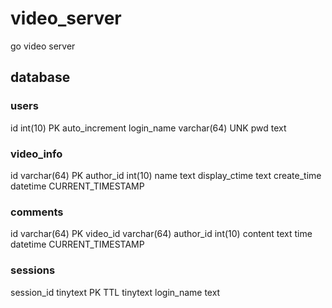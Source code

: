 # video_server
go video server

## database
### users
id int(10) PK auto_increment
login_name varchar(64) UNK
pwd text

### video_info 
id varchar(64) PK
author_id int(10) 
name text
display_ctime text
create_time datetime CURRENT_TIMESTAMP

### comments
id varchar(64) PK
video_id varchar(64)
author_id int(10)
content text
time datetime CURRENT_TIMESTAMP

### sessions
session_id tinytext PK
TTL tinytext
login_name text